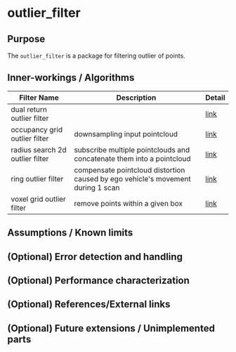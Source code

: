 # outlier_filter

## Purpose

The `outlier_filter` is a package for filtering outlier of points.

## Inner-workings / Algorithms

| Filter Name                     | Description                                                                     | Detail                                       |
| ------------------------------- | ------------------------------------------------------------------------------- | -------------------------------------------- |
| dual return outlier filter      |                                                                                 | [link](./dual-return-outlier-filter.md)      |
| occupancy grid outlier filter   | downsampling input pointcloud                                                   | [link](./occupancy-grid-outlier-filter.md)   |
| radius search 2d outlier filter | subscribe multiple pointclouds and concatenate them into a pointcloud           | [link](./radius-search-2d-outlier-filter.md) |
| ring outlier filter             | compensate pointcloud distortion caused by ego vehicle's movement during 1 scan | [link](./ring-outlier-filter.md)             |
| voxel grid outlier filter       | remove points within a given box                                                | [link](./voxel-grid-outlier-filter.md)       |

## Assumptions / Known limits

## (Optional) Error detection and handling

## (Optional) Performance characterization

## (Optional) References/External links

## (Optional) Future extensions / Unimplemented parts
